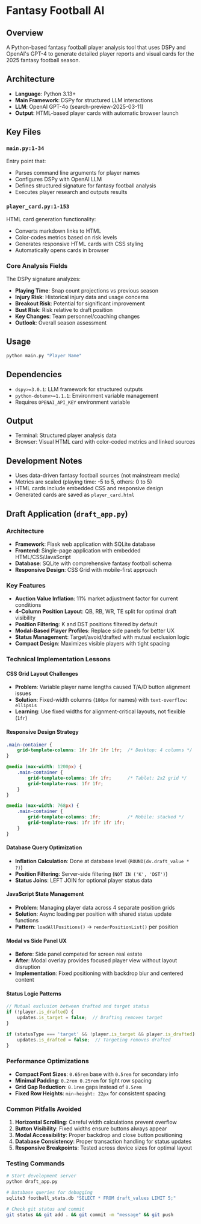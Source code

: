 # Fantasy Football AI

## Overview
A Python-based fantasy football player analysis tool that uses DSPy and OpenAI's GPT-4 to generate detailed player reports and visual cards for the 2025 fantasy football season.

## Architecture
- **Language**: Python 3.13+
- **Main Framework**: DSPy for structured LLM interactions
- **LLM**: OpenAI GPT-4o (search-preview-2025-03-11)
- **Output**: HTML-based player cards with automatic browser launch

## Key Files

### `main.py:1-34`
Entry point that:
- Parses command line arguments for player names
- Configures DSPy with OpenAI LLM
- Defines structured signature for fantasy football analysis
- Executes player research and outputs results

### `player_card.py:1-153`
HTML card generation functionality:
- Converts markdown links to HTML
- Color-codes metrics based on risk levels
- Generates responsive HTML cards with CSS styling
- Automatically opens cards in browser

### Core Analysis Fields
The DSPy signature analyzes:
- **Playing Time**: Snap count projections vs previous season
- **Injury Risk**: Historical injury data and usage concerns
- **Breakout Risk**: Potential for significant improvement
- **Bust Risk**: Risk relative to draft position
- **Key Changes**: Team personnel/coaching changes
- **Outlook**: Overall season assessment

## Usage
```bash
python main.py "Player Name"
```

## Dependencies
- `dspy>=3.0.1`: LLM framework for structured outputs
- `python-dotenv>=1.1.1`: Environment variable management
- Requires `OPENAI_API_KEY` environment variable

## Output
- Terminal: Structured player analysis data
- Browser: Visual HTML card with color-coded metrics and linked sources

## Development Notes
- Uses data-driven fantasy football sources (not mainstream media)
- Metrics are scaled (playing time: -5 to 5, others: 0 to 5)
- HTML cards include embedded CSS and responsive design
- Generated cards are saved as `player_card.html`

## Draft Application (`draft_app.py`)

### Architecture
- **Framework**: Flask web application with SQLite database
- **Frontend**: Single-page application with embedded HTML/CSS/JavaScript
- **Database**: SQLite with comprehensive fantasy football schema
- **Responsive Design**: CSS Grid with mobile-first approach

### Key Features
- **Auction Value Inflation**: 11% market adjustment factor for current conditions
- **4-Column Position Layout**: QB, RB, WR, TE split for optimal draft visibility
- **Position Filtering**: K and DST positions filtered by default
- **Modal-Based Player Profiles**: Replace side panels for better UX
- **Status Management**: Target/avoid/drafted with mutual exclusion logic
- **Compact Design**: Maximizes visible players with tight spacing

### Technical Implementation Lessons

#### CSS Grid Layout Challenges
- **Problem**: Variable player name lengths caused T/A/D button alignment issues
- **Solution**: Fixed-width columns (`100px` for names) with `text-overflow: ellipsis`
- **Learning**: Use fixed widths for alignment-critical layouts, not flexible (`1fr`)

#### Responsive Design Strategy
```css
.main-container {
    grid-template-columns: 1fr 1fr 1fr 1fr;  /* Desktop: 4 columns */
}

@media (max-width: 1200px) {
    .main-container {
        grid-template-columns: 1fr 1fr;      /* Tablet: 2x2 grid */
        grid-template-rows: 1fr 1fr;
    }
}

@media (max-width: 768px) {
    .main-container {
        grid-template-columns: 1fr;          /* Mobile: stacked */
        grid-template-rows: 1fr 1fr 1fr 1fr;
    }
}
```

#### Database Query Optimization
- **Inflation Calculation**: Done at database level (`ROUND(dv.draft_value * ?)`) 
- **Position Filtering**: Server-side filtering (`NOT IN ('K', 'DST')`)
- **Status Joins**: LEFT JOIN for optional player status data

#### JavaScript State Management
- **Problem**: Managing player data across 4 separate position grids
- **Solution**: Async loading per position with shared status update functions
- **Pattern**: `loadAllPositions()` → `renderPositionList()` per position

#### Modal vs Side Panel UX
- **Before**: Side panel competed for screen real estate
- **After**: Modal overlay provides focused player view without layout disruption
- **Implementation**: Fixed positioning with backdrop blur and centered content

#### Status Logic Patterns
```javascript
// Mutual exclusion between drafted and target status
if (!player.is_drafted) {
    updates.is_target = false;  // Drafting removes target
}

if (statusType === 'target' && !player.is_target && player.is_drafted) {
    updates.is_drafted = false;  // Targeting removes drafted
}
```

### Performance Optimizations
- **Compact Font Sizes**: `0.65rem` base with `0.5rem` for secondary info
- **Minimal Padding**: `0.2rem 0.25rem` for tight row spacing
- **Grid Gap Reduction**: `0.1rem` gaps instead of `0.5rem`
- **Fixed Row Heights**: `min-height: 22px` for consistent spacing

### Common Pitfalls Avoided
1. **Horizontal Scrolling**: Careful width calculations prevent overflow
2. **Button Visibility**: Fixed widths ensure buttons always appear
3. **Modal Accessibility**: Proper backdrop and close button positioning
4. **Database Consistency**: Proper transaction handling for status updates
5. **Responsive Breakpoints**: Tested across device sizes for optimal layout

### Testing Commands
```bash
# Start development server
python draft_app.py

# Database queries for debugging
sqlite3 football_stats.db "SELECT * FROM draft_values LIMIT 5;"

# Check git status and commit
git status && git add . && git commit -m "message" && git push
```